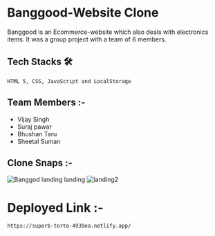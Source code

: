 # Banggood-Website Clone
Banggood is an Ecommerce-website which also deals with electronics items. It was a group project with a team of 6 members. 

  ## Tech Stacks 🛠
    
    HTML 5, CSS, JavaScript and LocalStorage
    
  ## Team Members :-
   
   - Vijay Singh
   - Suraj pawar
   - Bhushan Taru
   - Sheetal Suman
  


  ## Clone Snaps :-
 ![Banggod landing landing](![image](https://user-images.githubusercontent.com/101104316/208420686-3909bfb0-7669-4df2-ac8f-459f90f09c69.png)
)
 ![landing2](https://drive.google.com/file/d/1ATiHAcqp6PlKFjnzQ8kyrISwdStRGv85/view?usp=share_link)
 
 
   # Deployed Link :-
    https://superb-torte-4939ea.netlify.app/
